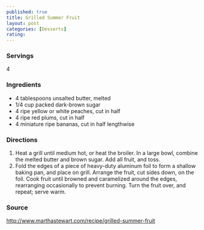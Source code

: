 ```yaml
---
published: true
title: Grilled Summer Fruit
layout: post
categories: [Desserts]
rating: 
---
```

### Servings
4

### Ingredients
- 4 tablespoons unsalted butter, melted
- 1/4 cup packed dark-brown sugar
- 4 ripe yellow or white peaches, cut in half
- 4 ripe red plums, cut in half
- 4 miniature ripe bananas, cut in half lengthwise




### Directions
1. Heat a grill until medium hot, or heat the broiler. In a large bowl, combine the melted butter and brown sugar. Add all fruit, and toss.
2. Fold the edges of a piece of heavy-duty aluminum foil to form a shallow baking pan, and place on grill. Arrange the fruit, cut sides down, on the foil. Cook fruit until browned and caramelized around the edges, rearranging occasionally to prevent burning. Turn the fruit over, and repeat; serve warm.

### Source
<a href="http://www.marthastewart.com/recipe/grilled-summer-fruit" target="new">http://www.marthastewart.com/recipe/grilled-summer-fruit</a>
